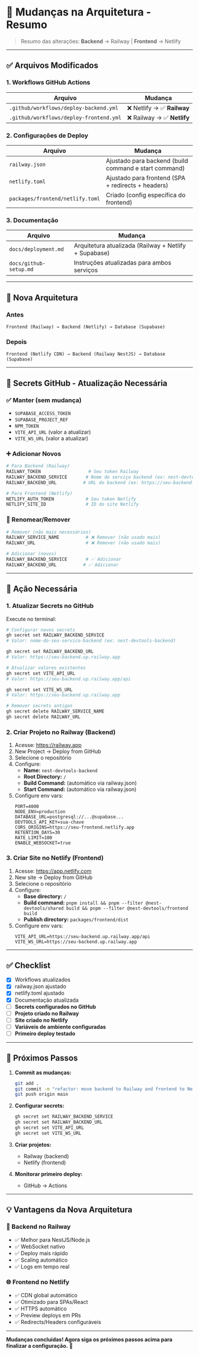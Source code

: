# 🔄 Mudanças na Arquitetura - Resumo

> Resumo das alterações: **Backend** → Railway | **Frontend** → Netlify

---

## ✅ Arquivos Modificados

### 1. Workflows GitHub Actions

| Arquivo | Mudança |
|---------|---------|
| `.github/workflows/deploy-backend.yml` | ❌ Netlify → ✅ **Railway** |
| `.github/workflows/deploy-frontend.yml` | ❌ Railway → ✅ **Netlify** |

### 2. Configurações de Deploy

| Arquivo | Mudança |
|---------|---------|
| `railway.json` | Ajustado para backend (build command e start command) |
| `netlify.toml` | Ajustado para frontend (SPA + redirects + headers) |
| `packages/frontend/netlify.toml` | Criado (config específica do frontend) |

### 3. Documentação

| Arquivo | Mudança |
|---------|---------|
| `docs/deployment.md` | Arquitetura atualizada (Railway + Netlify + Supabase) |
| `docs/github-setup.md` | Instruções atualizadas para ambos serviços |

---

## 🎯 Nova Arquitetura

### Antes
```
Frontend (Railway) → Backend (Netlify) → Database (Supabase)
```

### Depois
```
Frontend (Netlify CDN) → Backend (Railway NestJS) → Database (Supabase)
```

---

## 🔑 Secrets GitHub - Atualização Necessária

### ✅ Manter (sem mudança)
- `SUPABASE_ACCESS_TOKEN`
- `SUPABASE_PROJECT_REF`
- `NPM_TOKEN`
- `VITE_API_URL` (valor a atualizar)
- `VITE_WS_URL` (valor a atualizar)

### ➕ Adicionar Novos
```bash
# Para Backend (Railway)
RAILWAY_TOKEN                  # Seu token Railway
RAILWAY_BACKEND_SERVICE       # Nome do serviço backend (ex: nest-devtools-backend)
RAILWAY_BACKEND_URL          # URL do backend (ex: https://seu-backend.up.railway.app)

# Para Frontend (Netlify)
NETLIFY_AUTH_TOKEN            # Seu token Netlify
NETLIFY_SITE_ID               # ID do site Netlify
```

### 🔄 Renomear/Remover
```bash
# Remover (não mais necessários)
RAILWAY_SERVICE_NAME          # ❌ Remover (não usado mais)
RAILWAY_URL                   # ❌ Remover (não usado mais)

# Adicionar (novos)
RAILWAY_BACKEND_SERVICE       # ✅ Adicionar
RAILWAY_BACKEND_URL          # ✅ Adicionar
```

---

## 📝 Ação Necessária

### 1. Atualizar Secrets no GitHub

Execute no terminal:

```bash
# Configurar novos secrets
gh secret set RAILWAY_BACKEND_SERVICE
# Valor: nome-do-seu-servico-backend (ex: nest-devtools-backend)

gh secret set RAILWAY_BACKEND_URL
# Valor: https://seu-backend.up.railway.app

# Atualizar valores existentes
gh secret set VITE_API_URL
# Valor: https://seu-backend.up.railway.app/api

gh secret set VITE_WS_URL
# Valor: https://seu-backend.up.railway.app

# Remover secrets antigos
gh secret delete RAILWAY_SERVICE_NAME
gh secret delete RAILWAY_URL
```

### 2. Criar Projeto no Railway (Backend)

1. Acesse: https://railway.app
2. New Project → Deploy from GitHub
3. Selecione o repositório
4. Configure:
   - **Name:** `nest-devtools-backend`
   - **Root Directory:** `/`
   - **Build Command:** (automático via railway.json)
   - **Start Command:** (automático via railway.json)
5. Configure env vars:
   ```env
   PORT=4000
   NODE_ENV=production
   DATABASE_URL=postgresql://...@supabase...
   DEVTOOLS_API_KEY=sua-chave
   CORS_ORIGINS=https://seu-frontend.netlify.app
   RETENTION_DAYS=30
   RATE_LIMIT=100
   ENABLE_WEBSOCKET=true
   ```

### 3. Criar Site no Netlify (Frontend)

1. Acesse: https://app.netlify.com
2. New site → Deploy from GitHub
3. Selecione o repositório
4. Configure:
   - **Base directory:** `/`
   - **Build command:** `pnpm install && pnpm --filter @nest-devtools/shared build && pnpm --filter @nest-devtools/frontend build`
   - **Publish directory:** `packages/frontend/dist`
5. Configure env vars:
   ```env
   VITE_API_URL=https://seu-backend.up.railway.app/api
   VITE_WS_URL=https://seu-backend.up.railway.app
   ```

---

## ✅ Checklist

- [x] Workflows atualizados
- [x] railway.json ajustado
- [x] netlify.toml ajustado
- [x] Documentação atualizada
- [ ] **Secrets configurados no GitHub**
- [ ] **Projeto criado no Railway**
- [ ] **Site criado no Netlify**
- [ ] **Variáveis de ambiente configuradas**
- [ ] **Primeiro deploy testado**

---

## 🚀 Próximos Passos

1. **Commit as mudanças:**
   ```bash
   git add .
   git commit -m "refactor: move backend to Railway and frontend to Netlify"
   git push origin main
   ```

2. **Configurar secrets:**
   ```bash
   gh secret set RAILWAY_BACKEND_SERVICE
   gh secret set RAILWAY_BACKEND_URL
   gh secret set VITE_API_URL
   gh secret set VITE_WS_URL
   ```

3. **Criar projetos:**
   - Railway (backend)
   - Netlify (frontend)

4. **Monitorar primeiro deploy:**
   - GitHub → Actions

---

## 💡 Vantagens da Nova Arquitetura

### 🚂 Backend no Railway
- ✅ Melhor para NestJS/Node.js
- ✅ WebSocket nativo
- ✅ Deploy mais rápido
- ✅ Scaling automático
- ✅ Logs em tempo real

### 🌐 Frontend no Netlify
- ✅ CDN global automático
- ✅ Otimizado para SPAs/React
- ✅ HTTPS automático
- ✅ Preview deploys em PRs
- ✅ Redirects/Headers configuráveis

---

**Mudanças concluídas! Agora siga os próximos passos acima para finalizar a configuração.** 🎉

